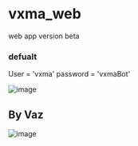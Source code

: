 # vxma_web
web app version beta

### defualt 
User = 'vxma'
password = 'vxmaBot'


![image](https://user-images.githubusercontent.com/8637706/189531967-c03dec80-60aa-4b5a-9c95-7b26581710aa.png)
## By Vaz
![image](https://user-images.githubusercontent.com/8637706/189532236-3179bb60-919c-4946-bb5f-676ccaa3380c.png)

